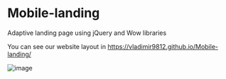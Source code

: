 # Mobile-landing
Adaptive landing page using jQuery and Wow libraries

You can see our website layout in https://vladimir9812.github.io/Mobile-landing/

![image](https://user-images.githubusercontent.com/57669899/133929421-dd4f5485-a496-4b61-b211-09d893773e0e.png)

